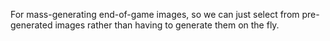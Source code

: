 For mass-generating end-of-game images, so we can just select from pre-generated images rather than having to generate them on the fly.

